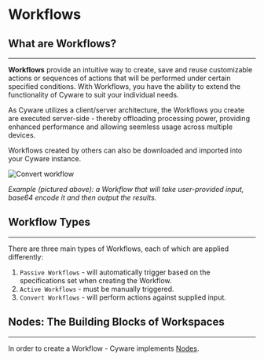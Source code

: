 # Workflows

## What are Workflows?

---

**Workflows** provide an intuitive way to create, save and reuse customizable actions or sequences of actions that will be performed under certain specified conditions. With Workflows, you have the ability to extend the functionality of Cyware to suit your individual needs.

As Cyware utilizes a client/server architecture, the Workflows you create are executed server-side - thereby offloading processing power, providing enhanced performance and allowing seemless usage across multiple devices.

Workflows created by others can also be downloaded and imported into your Cyware instance.

<img alt="Convert workflow" src="/_images/workflow_convert_basic.png" center/>

_Example (pictured above): a Workflow that will take user-provided input, base64 encode it and then output the results._

## Workflow Types

---

There are three main types of Workflows, each of which are applied differently:

1. `Passive Workflows` - will automatically trigger based on the specifications set when creating the Workflow.
2. `Active Workflows` -  must be manually triggered.
3. `Convert Workflows` - will perform actions against supplied input.

## Nodes: The Building Blocks of Workspaces

---

In order to create a Workflow - Cyware implements [Nodes](./nodes.md).
